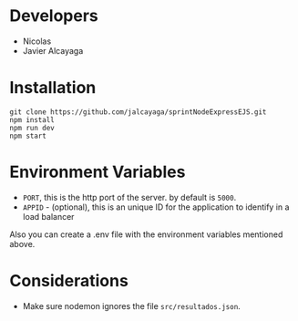 # Developers
* Nicolas
* Javier Alcayaga
# Installation

```shell
git clone https://github.com/jalcayaga/sprintNodeExpressEJS.git
npm install
npm run dev
npm start
```

# Environment Variables

- `PORT`, this is the http port of the server. by default is `5000`.
- `APPID` - (optional), this is an unique ID for the application to identify in a load balancer

Also you can create a .env file with the environment variables mentioned above.

# Considerations

- Make sure nodemon ignores the file `src/resultados.json`.

